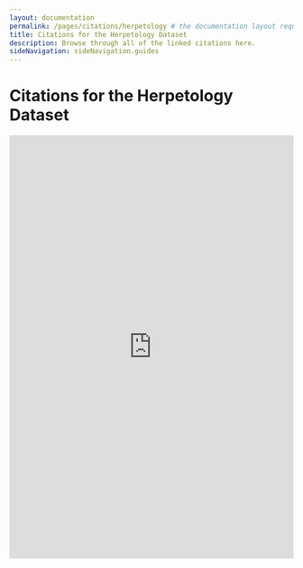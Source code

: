 ```yaml
---
layout: documentation
permalink: /pages/citations/herpetology # the documentation layout requires you to fill the permalink for it to be highlighted in the side navigation
title: Citations for the Herpetology Dataset
description: Browse through all of the linked citations here.
sideNavigation: sideNavigation.guides
---
```


# Citations for the Herpetology Dataset

<iframe src="https://www.gbif.org/api/widgets/literature/latest?gbifDatasetKey=df9c8b86-9d36-4e29-91b3-4274dff053e5" scrolling="no" frameborder="0" allowtransparency="true" allowfullscreen="true" style="width: 100%; height: 750px;"></iframe>
